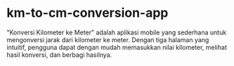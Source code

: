# km-to-cm-conversion-app
"Konversi Kilometer ke Meter" adalah aplikasi mobile yang sederhana untuk mengonversi jarak dari kilometer ke meter. Dengan tiga halaman yang intuitif, pengguna dapat dengan mudah memasukkan nilai kilometer, melihat hasil konversi, dan berbagi hasilnya.
